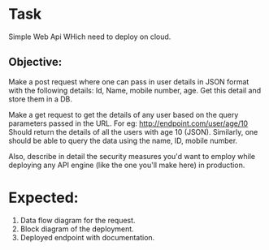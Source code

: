 # Task

Simple Web Api WHich need to deploy on cloud.




## Objective:
Make a post request where one can pass in 
user details in JSON format with the following details:
Id, Name, mobile number, age.
Get this detail and store them in a DB.

Make a get request to get the details of any user based on the query parameters passed in the URL.
For eg: http://endpoint.com/user/age/10
Should return the details of all the users with age 10 (JSON).
Similarly, one should be able to query the data using the name, ID, mobile number.

Also, describe in detail the security measures you'd want 
to employ while deploying any API engine 
(like the one you'll make here) in production.

# Expected:
1. Data flow diagram for the request.
2. Block diagram of the deployment.
3. Deployed endpoint with documentation.